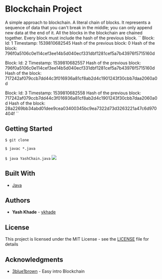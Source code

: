 # Blockchain Project
A simple approach to blockchain. A literal chain of blocks. It represents a sequence of data that you can't break in the middle; you can only append new data at the end of it. All the blocks in the blockchain are chained together. Every block must include the hash of the previous block.
``
Block:
Id: 1
Timestamp: 1539810682545
Hash of the previous block: 
0
Hash of the block: 
796f0a5106c0e114cef3ee14b5d040ecf331dbf1281cef5a7b43976f5715160d

Block:
Id: 2
Timestamp: 1539810682557
Hash of the previous block: 
796f0a5106c0e114cef3ee14b5d040ecf331dbf1281cef5a7b43976f5715160d
Hash of the block: 
717242af079ccb7dd44c3f016936a81cf8ab2d4c1901243f30cbb7daa2060a0d

Block:
Id: 3
Timestamp: 1539810682558
Hash of the previous block: 
717242af079ccb7dd44c3f016936a81cf8ab2d4c1901243f30cbb7daa2060a0d
Hash of the block: 
28a2269bb34abd01dee9cea03400345bc9ea7322d73d3263221a47c6d970404f
``
## Getting Started
``
$ git clone
``

``$ javac *.java``

``$ java YashChain.java``
![](https://media3.giphy.com/media/MFabj1E9mgUsqwVWHu/giphy.gif?cid=790b76115d44ffbc4f594a6955121af4&rid=giphy.gif)

## Built With
* [Java](https://www.oracle.com/technetwork/java/index.html)

## Authors
* **Yash Khade** - [ykhade](https://github.com/ykhade)

## License
This project is licensed under the MIT License - see the [LICENSE](LICENSE) file for details




## Acknowledgments
* [3blue1brown](https://www.youtube.com/watch?v=bBC-nXj3Ng4) - Easy intro Blockchain





